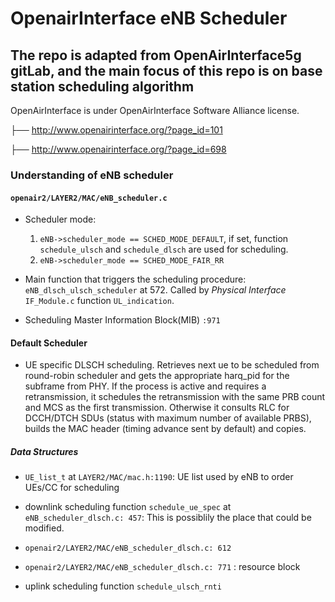 # OpenairInterface eNB Scheduler

## The repo is adapted from OpenAirInterface5g gitLab, and the main focus of this repo is on base station scheduling algorithm

OpenAirInterface is under OpenAirInterface Software Alliance license.

├── <http://www.openairinterface.org/?page_id=101>

├── <http://www.openairinterface.org/?page_id=698>

### Understanding of eNB scheduler

#### `openair2/LAYER2/MAC/eNB_scheduler.c`

- Scheduler mode:
  1) `eNB->scheduler_mode == SCHED_MODE_DEFAULT`, if set, function `schedule_ulsch` and `schedule_dlsch` are used for scheduling.
  2) `eNB->scheduler_mode == SCHED_MODE_FAIR_RR`

- Main function that triggers the scheduling procedure: `eNB_dlsch_ulsch_scheduler` at 572. Called by *Physical Interface* `IF_Module.c` function `UL_indication`.

- Scheduling Master Information Block(MIB) `:971`

#### Default Scheduler

- UE specific DLSCH scheduling. Retrieves next ue to be scheduled from round-robin scheduler and gets the appropriate harq_pid for the subframe from PHY. If the process is active and requires a retransmission, it schedules the retransmission with the same PRB count and MCS as the first transmission. Otherwise it consults RLC for DCCH/DTCH SDUs (status with maximum number of available PRBS), builds the MAC header (timing advance sent by default) and copies. 

##### Data Structures

- `UE_list_t` at `LAYER2/MAC/mac.h:1190`: UE list used by eNB to order UEs/CC for scheduling

- downlink scheduling function `schedule_ue_spec` at `eNB_scheduler_dlsch.c: 457`: This is possiblily the place that could be modified.

- `openair2/LAYER2/MAC/eNB_scheduler_dlsch.c: 612`

- `openair2/LAYER2/MAC/eNB_scheduler_dlsch.c: 771` : resource block

- uplink scheduling function `schedule_ulsch_rnti`

